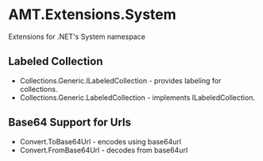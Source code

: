 # AMT.Extensions.System

Extensions for .NET's System namespace

## Labeled Collection

* Collections.Generic.ILabeledCollection - provides labeling for collections.
* Collections.Generic.LabeledCollection - implements ILabeledCollection.

## Base64 Support for Urls 

* Convert.ToBase64Url - encodes using base64url
* Convert.FromBase64Url - decodes from base64url

